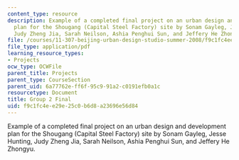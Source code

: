 ```yaml
---
content_type: resource
description: Example of a completed final project on an urban design and development
  plan for the Shougang (Capital Steel Factory) site by Sonam Gayleg, Jesse Hunting,
  Judy Zheng Jia, Sarah Neilson, Ashia Penghui Sun, and Jeffery He Zhongyu.
file: /courses/11-307-beijing-urban-design-studio-summer-2008/f9c1fc4ee29e25c0b6d8a23696e56d84_group2_final.pdf
file_type: application/pdf
learning_resource_types:
- Projects
ocw_type: OCWFile
parent_title: Projects
parent_type: CourseSection
parent_uid: 6a77762e-ff6f-95c9-91a2-c0191efb0a1c
resourcetype: Document
title: Group 2 Final
uid: f9c1fc4e-e29e-25c0-b6d8-a23696e56d84
---
```

Example of a completed final project on an urban design and development plan for the Shougang (Capital Steel Factory) site by Sonam Gayleg, Jesse Hunting, Judy Zheng Jia, Sarah Neilson, Ashia Penghui Sun, and Jeffery He Zhongyu.

